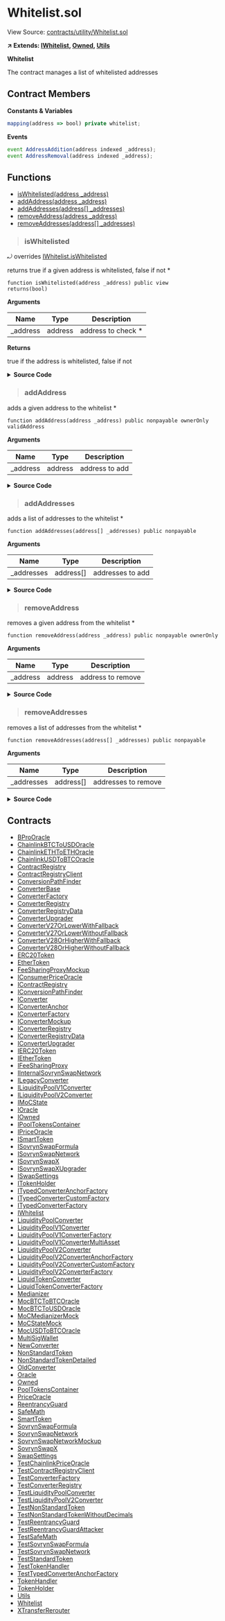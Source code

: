 # Whitelist.sol

View Source: [contracts/utility/Whitelist.sol](../solidity/contracts/utility/Whitelist.sol)

**↗ Extends: [IWhitelist](IWhitelist.md), [Owned](Owned.md), [Utils](Utils.md)**

**Whitelist**

The contract manages a list of whitelisted addresses

## Contract Members
**Constants & Variables**

```js
mapping(address => bool) private whitelist;

```

**Events**

```js
event AddressAddition(address indexed _address);
event AddressRemoval(address indexed _address);
```

## Functions

- [isWhitelisted(address _address)](#iswhitelisted)
- [addAddress(address _address)](#addaddress)
- [addAddresses(address[] _addresses)](#addaddresses)
- [removeAddress(address _address)](#removeaddress)
- [removeAddresses(address[] _addresses)](#removeaddresses)

> ### isWhitelisted

⤾ overrides [IWhitelist.isWhitelisted](IWhitelist.md#.iswhitelisted)

returns true if a given address is whitelisted, false if not
	 *

```solidity
function isWhitelisted(address _address) public view
returns(bool)
```

**Arguments**

| Name        | Type           | Description  |
| ------------- |------------- | -----|
| _address | address | address to check 	 * | 

**Returns**

true if the address is whitelisted, false if not

<details>
	<summary><strong>Source Code</strong></summary>

```javascript
function isWhitelisted(address _address) public view returns (bool) {
		return whitelist[_address];
	}
```
</details>

> ### addAddress

adds a given address to the whitelist
	 *

```solidity
function addAddress(address _address) public nonpayable ownerOnly validAddress 
```

**Arguments**

| Name        | Type           | Description  |
| ------------- |------------- | -----|
| _address | address | address to add | 

<details>
	<summary><strong>Source Code</strong></summary>

```javascript
function addAddress(address _address) public ownerOnly validAddress(_address) {
		if (whitelist[_address])
			// checks if the address is already whitelisted
			return;

		whitelist[_address] = true;
		emit AddressAddition(_address);
	}
```
</details>

> ### addAddresses

adds a list of addresses to the whitelist
	 *

```solidity
function addAddresses(address[] _addresses) public nonpayable
```

**Arguments**

| Name        | Type           | Description  |
| ------------- |------------- | -----|
| _addresses | address[] | addresses to add | 

<details>
	<summary><strong>Source Code</strong></summary>

```javascript
function addAddresses(address[] _addresses) public {
		for (uint256 i = 0; i < _addresses.length; i++) {
			addAddress(_addresses[i]);
		}
	}
```
</details>

> ### removeAddress

removes a given address from the whitelist
	 *

```solidity
function removeAddress(address _address) public nonpayable ownerOnly 
```

**Arguments**

| Name        | Type           | Description  |
| ------------- |------------- | -----|
| _address | address | address to remove | 

<details>
	<summary><strong>Source Code</strong></summary>

```javascript
function removeAddress(address _address) public ownerOnly {
		if (!whitelist[_address])
			// checks if the address is actually whitelisted
			return;

		whitelist[_address] = false;
		emit AddressRemoval(_address);
	}
```
</details>

> ### removeAddresses

removes a list of addresses from the whitelist
	 *

```solidity
function removeAddresses(address[] _addresses) public nonpayable
```

**Arguments**

| Name        | Type           | Description  |
| ------------- |------------- | -----|
| _addresses | address[] | addresses to remove | 

<details>
	<summary><strong>Source Code</strong></summary>

```javascript
function removeAddresses(address[] _addresses) public {
		for (uint256 i = 0; i < _addresses.length; i++) {
			removeAddress(_addresses[i]);
		}
	}
```
</details>

## Contracts

* [BProOracle](BProOracle.md)
* [ChainlinkBTCToUSDOracle](ChainlinkBTCToUSDOracle.md)
* [ChainlinkETHToETHOracle](ChainlinkETHToETHOracle.md)
* [ChainlinkUSDToBTCOracle](ChainlinkUSDToBTCOracle.md)
* [ContractRegistry](ContractRegistry.md)
* [ContractRegistryClient](ContractRegistryClient.md)
* [ConversionPathFinder](ConversionPathFinder.md)
* [ConverterBase](ConverterBase.md)
* [ConverterFactory](ConverterFactory.md)
* [ConverterRegistry](ConverterRegistry.md)
* [ConverterRegistryData](ConverterRegistryData.md)
* [ConverterUpgrader](ConverterUpgrader.md)
* [ConverterV27OrLowerWithFallback](ConverterV27OrLowerWithFallback.md)
* [ConverterV27OrLowerWithoutFallback](ConverterV27OrLowerWithoutFallback.md)
* [ConverterV28OrHigherWithFallback](ConverterV28OrHigherWithFallback.md)
* [ConverterV28OrHigherWithoutFallback](ConverterV28OrHigherWithoutFallback.md)
* [ERC20Token](ERC20Token.md)
* [EtherToken](EtherToken.md)
* [FeeSharingProxyMockup](FeeSharingProxyMockup.md)
* [IConsumerPriceOracle](IConsumerPriceOracle.md)
* [IContractRegistry](IContractRegistry.md)
* [IConversionPathFinder](IConversionPathFinder.md)
* [IConverter](IConverter.md)
* [IConverterAnchor](IConverterAnchor.md)
* [IConverterFactory](IConverterFactory.md)
* [IConverterMockup](IConverterMockup.md)
* [IConverterRegistry](IConverterRegistry.md)
* [IConverterRegistryData](IConverterRegistryData.md)
* [IConverterUpgrader](IConverterUpgrader.md)
* [IERC20Token](IERC20Token.md)
* [IEtherToken](IEtherToken.md)
* [IFeeSharingProxy](IFeeSharingProxy.md)
* [IInternalSovrynSwapNetwork](IInternalSovrynSwapNetwork.md)
* [ILegacyConverter](ILegacyConverter.md)
* [ILiquidityPoolV1Converter](ILiquidityPoolV1Converter.md)
* [ILiquidityPoolV2Converter](ILiquidityPoolV2Converter.md)
* [IMoCState](IMoCState.md)
* [IOracle](IOracle.md)
* [IOwned](IOwned.md)
* [IPoolTokensContainer](IPoolTokensContainer.md)
* [IPriceOracle](IPriceOracle.md)
* [ISmartToken](ISmartToken.md)
* [ISovrynSwapFormula](ISovrynSwapFormula.md)
* [ISovrynSwapNetwork](ISovrynSwapNetwork.md)
* [ISovrynSwapX](ISovrynSwapX.md)
* [ISovrynSwapXUpgrader](ISovrynSwapXUpgrader.md)
* [ISwapSettings](ISwapSettings.md)
* [ITokenHolder](ITokenHolder.md)
* [ITypedConverterAnchorFactory](ITypedConverterAnchorFactory.md)
* [ITypedConverterCustomFactory](ITypedConverterCustomFactory.md)
* [ITypedConverterFactory](ITypedConverterFactory.md)
* [IWhitelist](IWhitelist.md)
* [LiquidityPoolConverter](LiquidityPoolConverter.md)
* [LiquidityPoolV1Converter](LiquidityPoolV1Converter.md)
* [LiquidityPoolV1ConverterFactory](LiquidityPoolV1ConverterFactory.md)
* [LiquidityPoolV1ConverterMultiAsset](LiquidityPoolV1ConverterMultiAsset.md)
* [LiquidityPoolV2Converter](LiquidityPoolV2Converter.md)
* [LiquidityPoolV2ConverterAnchorFactory](LiquidityPoolV2ConverterAnchorFactory.md)
* [LiquidityPoolV2ConverterCustomFactory](LiquidityPoolV2ConverterCustomFactory.md)
* [LiquidityPoolV2ConverterFactory](LiquidityPoolV2ConverterFactory.md)
* [LiquidTokenConverter](LiquidTokenConverter.md)
* [LiquidTokenConverterFactory](LiquidTokenConverterFactory.md)
* [Medianizer](Medianizer.md)
* [MocBTCToBTCOracle](MocBTCToBTCOracle.md)
* [MocBTCToUSDOracle](MocBTCToUSDOracle.md)
* [MoCMedianizerMock](MoCMedianizerMock.md)
* [MoCStateMock](MoCStateMock.md)
* [MocUSDToBTCOracle](MocUSDToBTCOracle.md)
* [MultiSigWallet](MultiSigWallet.md)
* [NewConverter](NewConverter.md)
* [NonStandardToken](NonStandardToken.md)
* [NonStandardTokenDetailed](NonStandardTokenDetailed.md)
* [OldConverter](OldConverter.md)
* [Oracle](Oracle.md)
* [Owned](Owned.md)
* [PoolTokensContainer](PoolTokensContainer.md)
* [PriceOracle](PriceOracle.md)
* [ReentrancyGuard](ReentrancyGuard.md)
* [SafeMath](SafeMath.md)
* [SmartToken](SmartToken.md)
* [SovrynSwapFormula](SovrynSwapFormula.md)
* [SovrynSwapNetwork](SovrynSwapNetwork.md)
* [SovrynSwapNetworkMockup](SovrynSwapNetworkMockup.md)
* [SovrynSwapX](SovrynSwapX.md)
* [SwapSettings](SwapSettings.md)
* [TestChainlinkPriceOracle](TestChainlinkPriceOracle.md)
* [TestContractRegistryClient](TestContractRegistryClient.md)
* [TestConverterFactory](TestConverterFactory.md)
* [TestConverterRegistry](TestConverterRegistry.md)
* [TestLiquidityPoolConverter](TestLiquidityPoolConverter.md)
* [TestLiquidityPoolV2Converter](TestLiquidityPoolV2Converter.md)
* [TestNonStandardToken](TestNonStandardToken.md)
* [TestNonStandardTokenWithoutDecimals](TestNonStandardTokenWithoutDecimals.md)
* [TestReentrancyGuard](TestReentrancyGuard.md)
* [TestReentrancyGuardAttacker](TestReentrancyGuardAttacker.md)
* [TestSafeMath](TestSafeMath.md)
* [TestSovrynSwapFormula](TestSovrynSwapFormula.md)
* [TestSovrynSwapNetwork](TestSovrynSwapNetwork.md)
* [TestStandardToken](TestStandardToken.md)
* [TestTokenHandler](TestTokenHandler.md)
* [TestTypedConverterAnchorFactory](TestTypedConverterAnchorFactory.md)
* [TokenHandler](TokenHandler.md)
* [TokenHolder](TokenHolder.md)
* [Utils](Utils.md)
* [Whitelist](Whitelist.md)
* [XTransferRerouter](XTransferRerouter.md)
